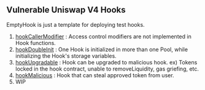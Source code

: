 ## Vulnerable Uniswap V4 Hooks

EmptyHook is just a template for deploying test hooks.

1. [hookCallerModifier](https://github.com/Entropy1110/vuln-hooks/tree/main/hookCallerModifier) : Access control modifiers are not implemented in Hook functions.
2. [hookDoubleInit](https://github.com/Entropy1110/vuln-hooks/tree/main/hookDoubleInit) : One Hook is initialized in more than one Pool, while initializing the Hook's storage variables.
3. [hookUpgradable](https://github.com/Entropy1110/vuln-hooks/tree/main/hookUpgradable) : Hook can be upgraded to malicious hook. ex) Tokens locked in the hook contract, unable to removeLiquidity, gas griefing, etc.
4. [hookMalicious](https://github.com/Entropy1110/vuln-hooks/tree/main/hookUpgradable) : Hook that can steal approved token from user.
5. WIP
